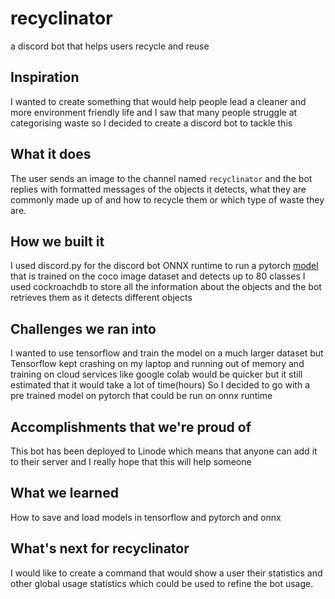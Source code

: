 # recyclinator

a discord bot that helps users recycle and reuse

## Inspiration

I wanted to create something that would help people lead a cleaner and more environment friendly life and I saw that many people struggle at categorising waste so I decided to create a discord bot to tackle this

## What it does

The user sends an image to the channel named `recyclinator` and the bot replies with formatted messages of the objects it detects, what they are commonly made up of and how to recycle them or which type of waste they are.

## How we built it

I used discord.py for the discord bot
ONNX runtime to run a pytorch [model](https://github.com/onnx/models/tree/master/vision/object_detection_segmentation/faster-rcnn) that is trained on the coco image dataset and detects up to 80 classes
I used cockroachdb to store all the information about the objects and the bot retrieves them as it detects different objects

## Challenges we ran into

I wanted to use tensorflow and train the model on a much larger dataset but Tensorflow kept crashing on my laptop and running out of memory and training on cloud services like google colab would be quicker but it still estimated that it would take a lot of time(hours)
So I decided to go with a pre trained model on pytorch that could be run on onnx runtime
 
## Accomplishments that we're proud of

This bot has been deployed to Linode which means that anyone can add it to their server and I really hope that this will help someone

## What we learned

How to save and load models in tensorflow and pytorch and onnx

## What's next for recyclinator

I would like to create a command that would show a user their statistics and other global usage statistics which could be used to refine the bot usage.